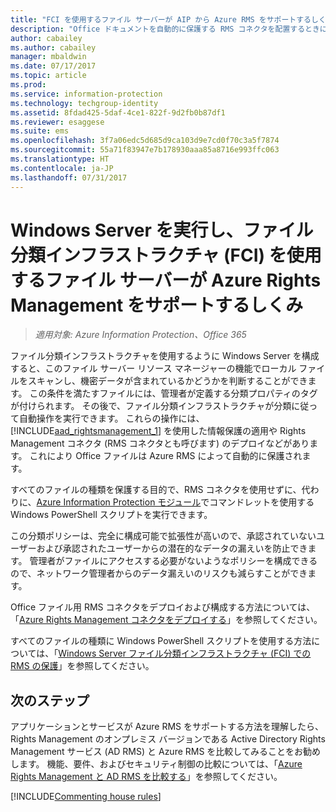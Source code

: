 ```yaml
---
title: "FCI を使用するファイル サーバーが AIP から Azure RMS をサポートするしくみ"
description: "Office ドキュメントを自動的に保護する RMS コネクタを配置するときに、Windows Server ファイル分類インフラストラクチャがどのように Azure RMS で使用されるかについて説明します。"
author: cabailey
ms.author: cabailey
manager: mbaldwin
ms.date: 07/17/2017
ms.topic: article
ms.prod: 
ms.service: information-protection
ms.technology: techgroup-identity
ms.assetid: 8fdad425-5daf-4ce1-822f-9d2fb0b87df1
ms.reviewer: esaggese
ms.suite: ems
ms.openlocfilehash: 3f7a06edc5d685d9ca103d9e7cd0f70c3a5f7874
ms.sourcegitcommit: 55a71f83947e7b178930aaa85a8716e993ffc063
ms.translationtype: HT
ms.contentlocale: ja-JP
ms.lasthandoff: 07/31/2017
---
```

# <a name="how-file-servers-that-run-windows-server-and-use-file-classification-infrastructure-fci-support-azure-rights-management"></a>Windows Server を実行し、ファイル分類インフラストラクチャ (FCI) を使用するファイル サーバーが Azure Rights Management をサポートするしくみ

>*適用対象: Azure Information Protection、Office 365*


ファイル分類インフラストラクチャを使用するように Windows Server を構成すると、このファイル サーバー リソース マネージャーの機能でローカル ファイルをスキャンし、機密データが含まれているかどうかを判断することができます。 この条件を満たすファイルには、管理者が定義する分類プロパティのタグが付けられます。 その後で、ファイル分類インフラストラクチャが分類に従って自動操作を実行できます。 これらの操作には、[!INCLUDE[aad_rightsmanagement_1](../includes/aad_rightsmanagement_1_md.md)] を使用した情報保護の適用や Rights Management コネクタ (RMS コネクタとも呼びます) のデプロイなどがあります。 これにより Office ファイルは Azure RMS によって自動的に保護されます。

すべてのファイルの種類を保護する目的で、RMS コネクタを使用せずに、代わりに、[Azure Information Protection モジュール](../rms-client/client-admin-guide-powershell.md)でコマンドレットを使用する Windows PowerShell スクリプトを実行できます。

この分類ポリシーは、完全に構成可能で拡張性が高いので、承認されていないユーザーおよび承認されたユーザーからの潜在的なデータの漏えいを防止できます。 管理者がファイルにアクセスする必要がないようなポリシーを構成できるので、ネットワーク管理者からのデータ漏えいのリスクも減らすことができます。

Office ファイル用 RMS コネクタをデプロイおよび構成する方法については、「[Azure Rights Management コネクタをデプロイする](../deploy-use/deploy-rms-connector.md)」を参照してください。

すべてのファイルの種類に Windows PowerShell スクリプトを使用する方法については、「[Windows Server ファイル分類インフラストラクチャ &#40;FCI&#41; での RMS の保護](../rms-client/configure-fci.md)」を参照してください。



## <a name="next-steps"></a>次のステップ
アプリケーションとサービスが Azure RMS をサポートする方法を理解したら、Rights Management のオンプレミス バージョンである Active Directory Rights Management サービス (AD RMS) と Azure RMS を比較してみることをお勧めします。 機能、要件、およびセキュリティ制御の比較については、「[Azure Rights Management と AD RMS を比較する](compare-azure-rms-ad-rms.md)」を参照してください。

[!INCLUDE[Commenting house rules](../includes/houserules.md)]

